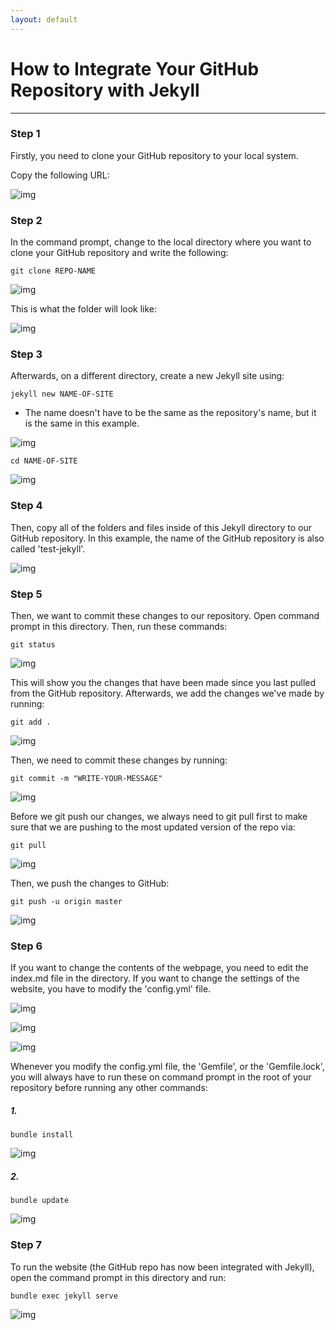 ```yaml
---
layout: default
---
```


# How to Integrate Your GitHub Repository with Jekyll
----
### Step 1
Firstly, you need to clone your GitHub repository to your local system.

Copy the following URL:

![img](https://raw.githubusercontent.com/UI-FASILKOM-OS/extra182/master/SandBox/nardienapratama/img/gitcommand-1.JPG)


### Step 2
In the command prompt, change to the local directory where you want to clone your GitHub repository and write the following:

```
git clone REPO-NAME
```

![img](https://raw.githubusercontent.com/UI-FASILKOM-OS/extra182/master/SandBox/nardienapratama/img/gitcommand-2.JPG)

This is what the folder will look like:

![img](https://raw.githubusercontent.com/UI-FASILKOM-OS/extra182/master/SandBox/nardienapratama/img/gitcommand-3.JPG)

### Step 3
Afterwards, on a different directory, create a new Jekyll site using:

```
jekyll new NAME-OF-SITE
```

* The name doesn't have to be the same as the repository's name, but it is the same in this example.

![img](https://raw.githubusercontent.com/UI-FASILKOM-OS/extra182/master/SandBox/nardienapratama/img/ruby-jekyll-16a.jpg)

```
cd NAME-OF-SITE
```
![img](https://raw.githubusercontent.com/UI-FASILKOM-OS/extra182/master/SandBox/nardienapratama/img/ruby-jekyll-17.jpg)

### Step 4
Then, copy all of the folders and files inside of this Jekyll directory to our GitHub repository. In this example, the name of the GitHub repository is also called 'test-jekyll'.

![img](https://raw.githubusercontent.com/UI-FASILKOM-OS/extra182/master/SandBox/nardienapratama/img/gitcommand-4.JPG)


### Step 5
Then, we want to commit these changes to our repository. Open command prompt in this directory. Then, run these commands:

```
git status
```

![img](https://raw.githubusercontent.com/UI-FASILKOM-OS/extra182/master/SandBox/nardienapratama/img/gitcommand-5.JPG)

This will show you the changes that have been made since you last pulled from the GitHub repository. Afterwards, we add the changes we've made by running:
```
git add .
```
![img](https://raw.githubusercontent.com/UI-FASILKOM-OS/extra182/master/SandBox/nardienapratama/img/gitcommand-6.JPG)


Then, we need to commit these changes by running:
```
git commit -m "WRITE-YOUR-MESSAGE"
```
![img](https://raw.githubusercontent.com/UI-FASILKOM-OS/extra182/master/SandBox/nardienapratama/img/gitcommand-7.JPG)


Before we git push our changes, we always need to git pull first to make sure that we are pushing to the most updated version of the repo via:
```
git pull
```
![img](https://raw.githubusercontent.com/UI-FASILKOM-OS/extra182/master/SandBox/nardienapratama/img/gitcommand-8.JPG)

Then, we push the changes to GitHub:
```
git push -u origin master
```
![img](https://raw.githubusercontent.com/UI-FASILKOM-OS/extra182/master/SandBox/nardienapratama/img/gitcommand-9.JPG)


### Step 6
If you want to change the contents of the webpage, you need to edit the index.md file in the directory. If you want to change the settings of the website, you have to modify the 'config.yml' file.

![img](https://raw.githubusercontent.com/UI-FASILKOM-OS/extra182/master/SandBox/nardienapratama/img/gitcommand-10.JPG)

![img](https://raw.githubusercontent.com/UI-FASILKOM-OS/extra182/master/SandBox/nardienapratama/img/exampleofindexmd.JPG)

![img](https://raw.githubusercontent.com/UI-FASILKOM-OS/extra182/master/SandBox/nardienapratama/img/exampleofconfig.JPG)


Whenever you modify the config.yml file, the 'Gemfile', or the 'Gemfile.lock', you will always have to run these on command prompt in the root of your repository before running any other commands:

##### 1.
```
bundle install
```
![img](https://raw.githubusercontent.com/UI-FASILKOM-OS/extra182/master/SandBox/nardienapratama/img/bundleinstall-1.JPG)

##### 2.
```
bundle update
```
![img](https://raw.githubusercontent.com/UI-FASILKOM-OS/extra182/master/SandBox/nardienapratama/img/bundleupdate.JPG)


### Step 7
To run the website (the GitHub repo has now been integrated with Jekyll), open the command prompt in this directory and run:
```
bundle exec jekyll serve
```
![img](https://raw.githubusercontent.com/UI-FASILKOM-OS/extra182/master/SandBox/nardienapratama/img/bundleexecjekyllserve-2.JPG)
